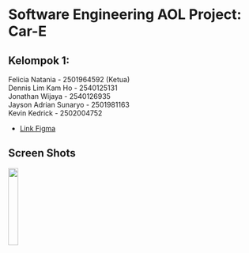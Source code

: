 # Software Engineering AOL Project: Car-E

## Kelompok 1:
Felicia Natania - 2501964592 (Ketua)\
Dennis Lim Kam Ho - 2540125131\
Jonathan Wijaya - 2540126935\
Jayson Adrian Sunaryo - 2501981163\
Kevin Kedrick - 2502004752

- [Link Figma](https://www.figma.com/file/eXHpyUJl8TX9wygNxI7Zsy/Prototype?type=design&node-id=0%3A1&t=sewjRVMpiglrWAOe-1)

## Screen Shots
<img src="https://github.com/JonathanwII/car-e/assets/130579465/5c563fb9-4877-4da8-8360-fa6a397dbc4e"  width="20%" height="20%">
